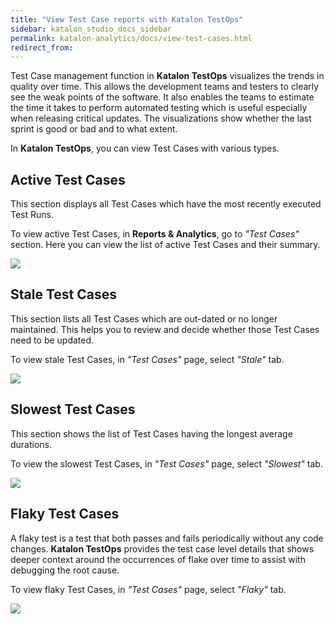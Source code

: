 ```yaml
---
title: "View Test Case reports with Katalon TestOps"
sidebar: katalon_studio_docs_sidebar
permalink: katalon-analytics/docs/view-test-cases.html
redirect_from:
---
```

Test Case management function in **Katalon TestOps** visualizes the trends in quality over time. This allows the development teams and testers to clearly see the weak points of the software. It also enables the teams to estimate the time it takes to perform automated testing which is useful especially when releasing critical updates. The visualizations show whether the last sprint is good or bad and to what extent.

In **Katalon TestOps**, you can view Test Cases with various types.

## Active Test Cases

This section displays all Test Cases which have the most recently executed Test Runs.

To view active Test Cases, in **Reports & Analytics**, go to *"Test Cases"* section. Here you can view the list of active Test Cases and their summary.

<img src="https://github.com/katalon-studio/docs-images/raw/master/katalon-analytics/docs/view-test-cases/active-test-cases.png" width="" height="">

## Stale Test Cases

This section lists all Test Cases which are out-dated or no longer maintained. This helps you to review and decide whether those Test Cases need to be updated.

To view stale Test Cases, in *"Test Cases"* page, select *"Stale"* tab.

<img src="https://github.com/katalon-studio/docs-images/raw/master/katalon-analytics/docs/view-test-cases/stale-test-cases.png" width="" height="">

## Slowest Test Cases

This section shows the list of Test Cases having the longest average durations.

To view the slowest Test Cases, in *"Test Cases"* page, select *"Slowest"* tab.

<img src="https://github.com/katalon-studio/docs-images/raw/master/katalon-analytics/docs/view-test-cases/slowest-test-cases.png" width="" height="">

## Flaky Test Cases

A flaky test is a test that both passes and fails periodically without any code changes. **Katalon TestOps** provides the test case level details that shows deeper context around the occurrences of flake over time to assist with debugging the root cause.

To view flaky Test Cases, in *"Test Cases"* page, select *"Flaky"* tab.

<img src="https://github.com/katalon-studio/docs-images/raw/master/katalon-analytics/docs/view-test-cases/flaky-test-cases.png" width="" height="">





